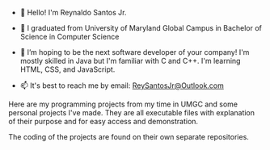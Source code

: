 - 👋 Hello! I'm Reynaldo Santos Jr.
- 🌱 I graduated from University of Maryland Global Campus in Bachelor of Science in Computer Science
- 💞️ I’m hoping to be the next software developer of your company!
  I'm mostly skilled in Java but I'm familiar with C and C++.
  I'm learning HTML, CSS, and JavaScript.

- 📫 It's best to reach me by email: ReySantosJr@Outlook.com


Here are my programming projects from my time in UMGC and some personal projects I've made.
They are all executable files with explanation of their purpose and for easy access and demonstration.

The coding of the projects are found on their own separate repositories. 
